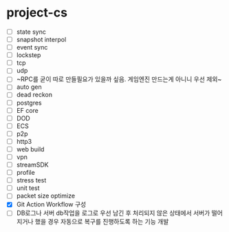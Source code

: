 # project-cs

- [ ] state sync
- [ ] snapshot interpol
- [ ] event sync
- [ ] lockstep
- [ ] tcp
- [ ] udp
- [ ] ~RPC를 굳이 따로 만들필요가 있을까 싶음. 게임엔진 만드는게 아니니 우선 제외~
- [ ] auto gen
- [ ] dead reckon
- [ ] postgres
- [ ] EF core
- [ ] DOD
- [ ] ECS
- [ ] p2p
- [ ] http3
- [ ] web build
- [ ] vpn
- [ ] streamSDK
- [ ] profile
- [ ] stress test
- [ ] unit test
- [ ] packet size optimize
- [x] Git Action Workflow 구성
- [ ] DB로그나 서버 db작업을 로그로 우선 남긴 후 처리되지 않은 상태에서 서버가 떨어지거나 했을 경우 자동으로 복구를 진행하도록 하는 기능 개발
